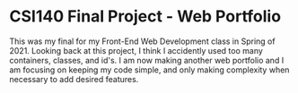 # CSI140 Final Project - Web Portfolio

This was my final for my Front-End Web Development class in Spring of 2021. Looking back at this project, I think I accidently used too many containers, classes, 
and id's. I am now making another web portfolio and I am focusing on keeping my code simple, and only making complexity when necessary to add desired features. 
